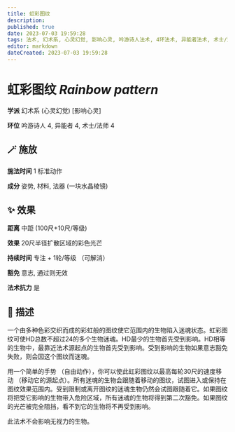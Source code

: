 ```yaml
---
title: 虹彩图纹
description: 
published: true
date: 2023-07-03 19:59:28
tags: 法术, 幻术系, 心灵幻觉, 影响心灵, 吟游诗人法术, 4环法术, 异能者法术, 术士/法师法术
editor: markdown
dateCreated: 2023-07-03 19:59:28
---
```


# **虹彩图纹** *Rainbow pattern*

**学派** 幻术系 (心灵幻觉) \[影响心灵\] 

**环位** 吟游诗人 4, 异能者 4, 术士/法师 4

## 🪄 施放

**施法时间** 1 标准动作

**成分** 姿势, 材料, 法器 (一块水晶棱镜)

## ✨ 效果  

**距离** 中距 (100尺+10尺/等级) 

**效果** 20尺半径扩散区域的彩色光芒 

**持续时间** 专注 + 1轮/等级 （可解消） 

**豁免** 意志, 通过则无效

**法术抗力** 是

## 📖 描述

一个由多种色彩交织而成的彩虹般的图纹使它范围内的生物陷入迷魂状态。虹彩图纹可使HD总数不超过24的多个生物迷魂。HD最少的生物首先受到影响。HD相等的生物中，最靠近法术源起点的生物首先受到影响。受到影响的生物如果意志豁免失败，则会因这个图纹而迷魂。

用一个简单的手势 （自由动作），你可以使此虹彩图纹以最高每轮30尺的速度移动 （移动它的源起点）。所有迷魂的生物会跟随着移动的图纹，试图进入或保持在图纹效果范围内。受到限制或离开图纹的迷魂生物仍然会试图跟随着它。如果图纹将把受它影响的生物带入危险区域，所有迷魂的生物将得到第二次豁免。如果图纹的光芒被完全阻挡，看不到它的生物将不再受到影响。

此法术不会影响无视力的生物。
    